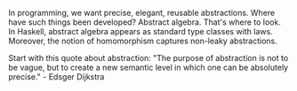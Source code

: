 
In programming, we want precise, elegant, reusable abstractions.
Where have such things been developed?
Abstract algebra.
That's where to look.
In Haskell, abstract algebra appears as standard type classes with laws.
Moreover, the notion of homomorphism captures non-leaky abstractions.

Start with this quote about abstraction:
"The purpose of abstraction is not to be vague, but to create a new semantic level in which one can be absolutely precise." - Edsger Dijkstra
